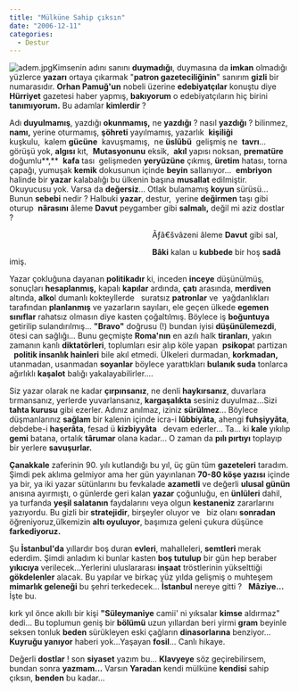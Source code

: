 ```yaml
---
title: "Mülküne Sahip çıksın"
date: "2006-12-11"
categories: 
  - Destur
---
```


![adem.jpg](../uploads/2006/12/adem.kucukresim.jpg)Kimsenin adını sanını **duymadığı**, duymasına da **imkan** olmadığı yüzlerce **yazarı** ortaya çıkarmak "**patron gazeteciliğinin**" sanırım **gizli** bir numarasıdır. **Orhan Pamuğ'un** nobeli üzerine **edebiyatçılar** konuştu diye **Hürriyet** gazetesi haber yapmış, **bakıyorum** o edebiyatçıların hiç birini **tanımıyorum.** Bu adamlar **kimlerdir** ?

Adı **duyulmamış**, yazdığı **okunmamış,** ne **yazdığı** ? nasıl **yazdığı** ? bilinmez, **namı,** yerine oturmamış, **şöhreti** yayılmamış, yazarlık  **kişiliği** kuşkulu,  kalem **gücüne**  kavuşmamış,  ne **üslübü**  gelişmiş ne  **tavrı**... görüşü yok, **algısı** kıt,  **Mutasyonunu** eksik,  **akıl** yapısı noksan, **prematüre** doğumlu**,**  **kafa** tası  gelişmeden **yeryüzüne** çıkmış, **üretim** hatası, torna çapağı, yumuşak **kemik** dokusunun içinde **beyin** sallanıyor...  **embriyon** halinde bir **yazar** kalabalığı bu ülkenin başına **musallat** edilmiştir. Okuyucusu yok. Varsa da **değersiz**... Otlak bulamamış **koyun** sürüsü... Bunun **sebebi** nedir ? Halbuki **yazar**, destur,  yerine **değirmen** taşı gibi oturup  **nârasını** âleme **Davut** peygamber gibi **salmalı,** değil mi aziz dostlar ?

                                                                 Ãƒâ€švâzeni âleme **Davut** gibi sal,

                                                                 **Bâki** kalan u **kubbede** bir hoş **sadâ** imiş.

Yazar çokluğuna dayanan **politikadır** ki, inceden **inceye** düşünülmüş, sonuçları **hesaplanmış,** kapalı **kapılar** ardında, **çatı** arasında, **merdiven** altında, **alko**l dumanlı kokteyllerde   suratsız **patronlar** ve  yağdanlıkları tarafından **planlanmış** ve yazarların sayıları, ele geçen ülkede **egemen sınıflar** rahatsız olmasın diye kasten çoğaltılmış. Böylece iş **boğuntuya** getirilip sulandırılmış... **"Bravo"** doğrusu (!) bundan iyisi **düşünülemezdi**, ötesi can sağlığı... Bunu geçmişte **Roma'nın** en azılı halk **tiranları**, yakın zamanın kanlı **diktatörleri**, toplumları esir alıp köle yapan  **psikopa**t partizan   **politik insanlık hainleri** bile akıl etmedi. Ülkeleri durmadan, **korkmadan,** utanmadan, usanmadan **soyanlar** böylece yarattıkları **bulanık suda** tonlarca ağırlıklı **kaşalot** balığı yakalayabilirler....

Siz yazar olarak ne kadar **çırpınsanız**, ne denli **haykırsanız**, duvarlara tırmansanız, yerlerde yuvarlansanız, **kargaşalıkta** sesiniz duyulmaz...Sizi **tahta kurusu** gibi ezerler. Adınız anılmaz, iziniz **sürülmez**... Böylece düşmanlarınız **sağlam** bir kalenin içinde icra-i **lûbbiyâta**, ahengi **fuhşiyyâta**, debdebe-i **haşerâta**, fesad ü **kizbiyyâta**   devam ederler... Ta... ki **kale** yıkılıp **gemi** batana, ortalık **târumar** olana kadar... O zaman da **pılı pırtıyı** toplayıp bir yerlere **savuşurlar.**

**Çanakkale** zaferinin 90. yılı kutlandığı bu yıl, üç gün tüm **gazeteleri** taradım. Şimdi pek aklıma gelmiyor ama her gün yayınlanan **70-80 köşe yazısı** içinde ya bir, ya iki yazar sütünlarını bu fevkalade **azametli** ve değerli **ulusal günün** anısına ayırmıştı, o günlerde geri kalan **yazar** çoğunluğu, en **ünlüleri** dahil, ya turfanda **yeşil salatanın** faydalarını veya olgun **kestaneniz** zararlarını yazıyordu. Bu gizli bir **stratejidir**, birşeyler oluyor ve   biz olanı **sonradan** öğreniyoruz,ülkemizin **altı oyuluyor**, başımıza geleni çukura düşünce **farkediyoruz.**

Şu **İstanbul'da** yıllardır boş duran **evleri**, mahalleleri, **semtleri** merak ederdim. Şimdi anladım ki bunlar kasten **boş tutulup** bir gün hep beraber **yıkıcıya** verilecek...Yerlerini uluslararası **inşaat** tröstlerinin yükselttiği **gökdelenler** alacak. Bu yapılar ve birkaç yüz yılda gelişmiş o muhteşem **mimarlık geleneği** bu şehri terkedecek... **İstanbul** nereye gitti ?   **Mâziye...** İşte bu.

kırk yıl önce akıllı bir kişi **"Süleymaniye** camii' ni yıksalar **kimse** aldırmaz" dedi... Bu toplumun geniş bir **bölümü** uzun yıllardan beri yirmi **gram** beyinle seksen tonluk **beden** sürükleyen eski çağların **dinasorlarına** benziyor... **Kuyruğu yanıyor** haberi yok...Yaşayan **fosil**... Canlı hikaye.

Değerli **dostlar** ! son **siyaset** yazım bu... **Klavyeye** söz geçirebilirsem, bundan sonra **yazmam...** Varsın **Yaradan** kendi mülküne **kendisi** sahip çıksın, **benden** bu kadar...
